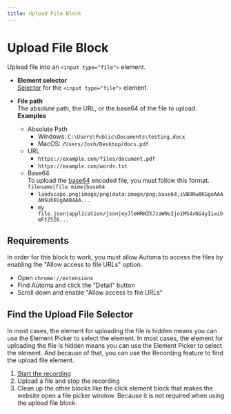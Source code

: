```yaml
---
title: Upload File Block
---
```


# Upload File Block

Upload file into an `<input type="file">` element.

- **Element selector** <br>
	[Selector](../workflow/element-selector.md) for the `<input type="file">` element.

- **File path** <br>
	The absolute path, the URL, or the base64 of the file to upload.<br>
	**Examples**
	- Absolute Path
		- Windows: `C:\Users\Public\Documents\testing.docx`
		- MacOS: `/Users/Josh/Desktop/docs.pdf`
	- URL
		- `https://example.com/files/document.pdf`
		- `https://example.com/words.txt`
	- Base64<br>
		To upload the [base64](https://developer.mozilla.org/en-US/docs/Glossary/Base64) encoded file, you must follow this format. `filename|file mime|base64`
		- `landscape.png|image/png|data:image/png;base64,iVBORw0KGgoAAAANSUhEUgAAB4AA...` 
		- `my file.json|application/json|eyJleHRWZXJzaW9uIjoiMS4xNi4yIiwibmFtZSI6...`

## Requirements
In order for this block to work, you must allow Automa to access the files by enabling the "Allow access to file URLs" option.
- Open `chrome://extensions`
- Find Automa and click the "Detail" button
- Scroll down and enable "Allow access to file URLs"

## Find the Upload File Selector

In most cases, the element for uploading the file is hidden means you can use the Element Picker to select the element. In most cases, the element for uploading the file is hidden means you can use the Element Picker to select the element. And because of that, you can use the Recording feature to find the upload file element.

1. [Start the recording](../guide/quick-start.md#recording-actions)
2. Upload a file and stop the recording
3. Clean up the other blocks like the click element block that makes the website open a file picker window. Because it is not required when using the upload file block.

<!--@include: ../parts/blocks-interaction-note.md-->